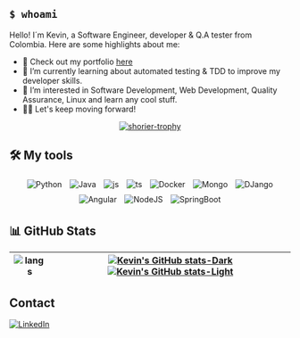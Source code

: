## `$ whoami`

Hello! I´m Kevin, a Software Engineer, developer & Q.A tester from Colombia. Here are some highlights about me:


- 🔗 Check out my portfolio [here](https://kbn05.github.io/) 
- 🌱 I’m currently learning about automated testing & TDD to improve my developer skills.
- 🧠 I’m interested in Software Development, Web Development, Quality Assurance, Linux and learn any cool stuff.
- 👩‍💻 Let's keep moving forward!

<p align="center">
  <a href="https://github.com/kbn05">
    <img src="https://github-profile-trophy.vercel.app/?username=kbn05&row=1&rank=-?&column=5" alt="shorier-trophy"/>
  </a>
</p>

## 🛠️ My tools

<p align="center">
	<img style="margin: 5px;" src="https://img.shields.io/badge/python-3776AB.svg?style=for-the-badge&logo=python&logoColor=white" alt="Python"/>
	<img style="margin: 5px;" src="https://img.shields.io/badge/Java-ED8B00?style=for-the-badge&logo=openjdk&logoColor=white" alt="Java"/>
	<img style="margin: 5px;" src="https://img.shields.io/badge/javascript-%23323330.svg?style=for-the-badge&logo=javascript&logoColor=%23F7DF1E" alt="js"/>
	<img style="margin: 5px;" src="https://img.shields.io/badge/typeScript-007ACC?style=for-the-badge&logo=typescript&logoColor=white" alt="ts"/>
	<img style="margin: 5px;" src="https://img.shields.io/badge/docker-%230db7ed.svg?style=for-the-badge&logo=docker&logoColor=white" alt="Docker"/>
	<img style="margin: 5px;" src="https://img.shields.io/badge/MongoDB-%234ea94b.svg?style=for-the-badge&logo=mongodb&logoColor=white" alt="Mongo"/>
	<img style="margin: 5px;" src="https://img.shields.io/badge/Django-092E20?style=for-the-badge&logo=django&logoColor=white" alt="DJango"/>
	<img style="margin: 5px;" src="https://img.shields.io/badge/Angular-DD0031?style=for-the-badge&logo=angular&logoColor=white" alt="Angular"/>
	<img style="margin: 5px;" src="https://img.shields.io/badge/node.js-6DA55F?style=for-the-badge&logo=node.js&logoColor=white" alt="NodeJS"/>
	<img style="margin: 5px;" src="https://img.shields.io/badge/SpringBoot-6DB33F?style=for-the-badge&logo=Spring&logoColor=white" alt="SpringBoot"/>
</p>

## 📊 GitHub Stats

| <img align="center" src="https://github-readme-stats.vercel.app/api/top-langs/?username=kbn05&size_weight=0.1&count_weight=1&langs_count=8&layout=compact&hide=html,css,objective-c,cmake,swift,dart,scss,powershell,handlebars,batchfile" alt="langs"/> | [![Kevin's GitHub stats-Dark](https://github-readme-stats.vercel.app/api?username=kbn05&show_icons=true&theme=dark#gh-dark-mode-only)](https://github.com/anuraghazra/github-readme-stats#gh-dark-mode-only) [![Kevin's GitHub stats-Light](https://github-readme-stats.vercel.app/api?username=kbn05&show_icons=true&theme=default#gh-light-mode-only)](https://github.com/anuraghazra/github-readme-stats#gh-light-mode-only) |
| ---------- | ---------- |

## Contact

[![LinkedIn](https://img.shields.io/badge/linkedin-%230077B5.svg?style=for-the-badge&logo=linkedin&logoColor=white)](https://www.linkedin.com/in/kbn055/)

[https://github.com/orgs/community/discussions/61477#discussioncomment-6512835]:#
